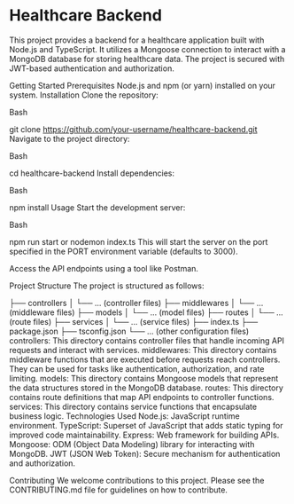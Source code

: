 # Healthcare Backend

This project provides a backend for a healthcare application built with Node.js and TypeScript. It utilizes a Mongoose connection to interact with a MongoDB database for storing healthcare data. The project is secured with JWT-based authentication and authorization.

Getting Started
Prerequisites
Node.js and npm (or yarn) installed on your system.
Installation
Clone the repository:

Bash

git clone https://github.com/your-username/healthcare-backend.git
Navigate to the project directory:

Bash

cd healthcare-backend
Install dependencies:

Bash

npm install
Usage
Start the development server:

Bash

npm run start or nodemon index.ts
This will start the server on the port specified in the PORT environment variable (defaults to 3000).

Access the API endpoints using a tool like Postman.

Project Structure
The project is structured as follows:

├── controllers
│   └── ... (controller files)
├── middlewares
│   └── ... (middleware files)
├── models
│   └── ... (model files)
├── routes
│   └── ... (route files)
├── services
│   └── ... (service files)
├── index.ts
├── package.json
├── tsconfig.json
└── ... (other configuration files)
controllers: This directory contains controller files that handle incoming API requests and interact with services.
middlewares: This directory contains middleware functions that are executed before requests reach controllers. They can be used for tasks like authentication, authorization, and rate limiting.
models: This directory contains Mongoose models that represent the data structures stored in the MongoDB database.
routes: This directory contains route definitions that map API endpoints to controller functions.
services: This directory contains service functions that encapsulate business logic.
Technologies Used
Node.js: JavaScript runtime environment.
TypeScript: Superset of JavaScript that adds static typing for improved code maintainability.
Express: Web framework for building APIs.
Mongoose: ODM (Object Data Modeling) library for interacting with MongoDB.
JWT (JSON Web Token): Secure mechanism for authentication and authorization.

Contributing
We welcome contributions to this project. Please see the CONTRIBUTING.md file for guidelines on how to contribute.
